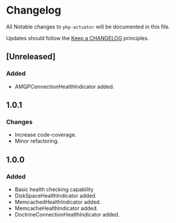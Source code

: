 # Changelog

All Notable changes to `php-actuator` will be documented in this file.

Updates should follow the [Keep a CHANGELOG](http://keepachangelog.com/) principles.

## [Unreleased]

### Added
- AMQPConnectionHealthIndicator added.

## 1.0.1

### Changes
- Increase code-coverage.
- Minor refactoring.

## 1.0.0

### Added
- Basic health checking capability
- DiskSpaceHealthIndicator added.
- MemcachedHealthIndicator added.
- MemcacheHealthIndicator added.
- DoctrineConnectionHealthIndicator added.
